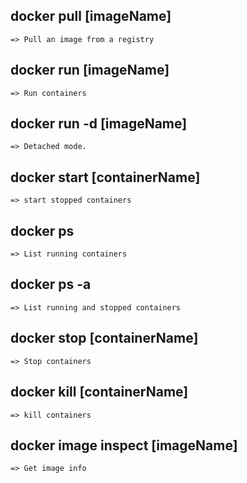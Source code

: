 ## docker pull [imageName]
    => Pull an image from a registry

## docker run [imageName]
    => Run containers

## docker run -d [imageName] 
    => Detached mode.

## docker start [containerName]
    => start stopped containers

## docker ps
    => List running containers

## docker ps -a
    => List running and stopped containers

## docker stop [containerName]
    => Stop containers

## docker kill [containerName]
    => kill containers

## docker image inspect  [imageName]
    => Get image info

